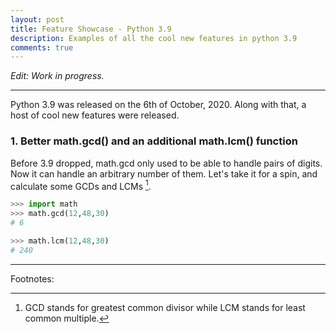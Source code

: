 ```yaml
---
layout: post
title: Feature Showcase - Python 3.9
description: Examples of all the cool new features in python 3.9
comments: true
---
```


*Edit: Work in progress.*

---

Python 3.9 was released on the 6th of October, 2020. Along with that, a host of cool new features were released. 

###  1. Better math.gcd() and an additional math.lcm() function

Before 3.9 dropped, math.gcd only used to be able to handle pairs of digits. Now it can handle an arbitrary number of them. Let's take it for a spin, and calculate some GCDs and LCMs [^1].

``` python
>>> import math
>>> math.gcd(12,48,30)
# 6

>>> math.lcm(12,48,30)
# 240
```


---

Footnotes: 

[^1]: GCD stands for greatest common divisor while LCM stands for least common multiple. 


